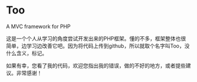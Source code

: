 # Too
A MVC framework for PHP

这是一个个人从学习的角度尝试开发出来的PHP框架。懂的不多，框架整体也很简单，边学习边改善它吧。因为将代码上传到github，所以就取个名字叫Too，没什么含义，标记。

如果有幸，您看了我的代码，欢迎您指出我的错误，做的不好的地方，或者提些建议。非常感谢！

